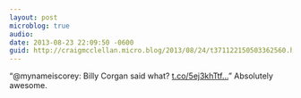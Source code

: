 ```yaml
---
layout: post
microblog: true
audio: 
date: 2013-08-23 22:09:50 -0600
guid: http://craigmcclellan.micro.blog/2013/08/24/t371122150503362560.html
---
```

“@mynameiscorey: Billy Corgan said what? [t.co/5ej3khTtf...](http://t.co/5ej3khTtfZ)” Absolutely awesome.
